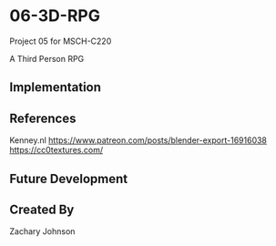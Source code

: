 # 06-3D-RPG
Project 05 for MSCH-C220

A Third Person RPG

## Implementation

## References

Kenney.nl https://www.patreon.com/posts/blender-export-16916038 https://cc0textures.com/

## Future Development

## Created By
Zachary Johnson
